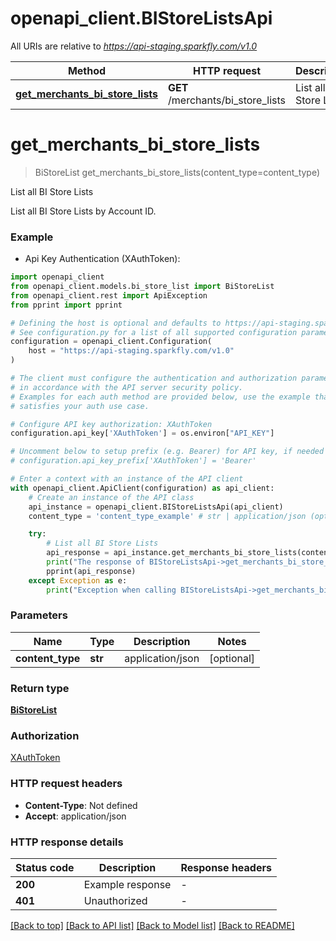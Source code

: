 # openapi_client.BIStoreListsApi

All URIs are relative to *https://api-staging.sparkfly.com/v1.0*

Method | HTTP request | Description
------------- | ------------- | -------------
[**get_merchants_bi_store_lists**](BIStoreListsApi.md#get_merchants_bi_store_lists) | **GET** /merchants/bi_store_lists | List all BI Store Lists


# **get_merchants_bi_store_lists**
> BiStoreList get_merchants_bi_store_lists(content_type=content_type)

List all BI Store Lists

List all BI Store Lists by Account ID.

### Example

* Api Key Authentication (XAuthToken):

```python
import openapi_client
from openapi_client.models.bi_store_list import BiStoreList
from openapi_client.rest import ApiException
from pprint import pprint

# Defining the host is optional and defaults to https://api-staging.sparkfly.com/v1.0
# See configuration.py for a list of all supported configuration parameters.
configuration = openapi_client.Configuration(
    host = "https://api-staging.sparkfly.com/v1.0"
)

# The client must configure the authentication and authorization parameters
# in accordance with the API server security policy.
# Examples for each auth method are provided below, use the example that
# satisfies your auth use case.

# Configure API key authorization: XAuthToken
configuration.api_key['XAuthToken'] = os.environ["API_KEY"]

# Uncomment below to setup prefix (e.g. Bearer) for API key, if needed
# configuration.api_key_prefix['XAuthToken'] = 'Bearer'

# Enter a context with an instance of the API client
with openapi_client.ApiClient(configuration) as api_client:
    # Create an instance of the API class
    api_instance = openapi_client.BIStoreListsApi(api_client)
    content_type = 'content_type_example' # str | application/json (optional)

    try:
        # List all BI Store Lists
        api_response = api_instance.get_merchants_bi_store_lists(content_type=content_type)
        print("The response of BIStoreListsApi->get_merchants_bi_store_lists:\n")
        pprint(api_response)
    except Exception as e:
        print("Exception when calling BIStoreListsApi->get_merchants_bi_store_lists: %s\n" % e)
```



### Parameters


Name | Type | Description  | Notes
------------- | ------------- | ------------- | -------------
 **content_type** | **str**| application/json | [optional] 

### Return type

[**BiStoreList**](BiStoreList.md)

### Authorization

[XAuthToken](../README.md#XAuthToken)

### HTTP request headers

 - **Content-Type**: Not defined
 - **Accept**: application/json

### HTTP response details

| Status code | Description | Response headers |
|-------------|-------------|------------------|
**200** | Example response |  -  |
**401** | Unauthorized |  -  |

[[Back to top]](#) [[Back to API list]](../README.md#documentation-for-api-endpoints) [[Back to Model list]](../README.md#documentation-for-models) [[Back to README]](../README.md)

